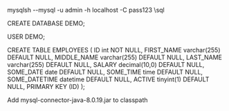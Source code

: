 mysqlsh --mysql -u admin -h localhost -C 
pass123
\sql

CREATE DATABASE DEMO;

USER DEMO;

CREATE TABLE EMPLOYEES (
  ID int NOT NULL,
  FIRST_NAME varchar(255) DEFAULT NULL,
  MIDDLE_NAME varchar(255) DEFAULT NULL,
  LAST_NAME varchar(255) DEFAULT NULL,
  SALARY decimal(10,0) DEFAULT NULL,
  SOME_DATE date DEFAULT NULL,
  SOME_TIME time DEFAULT NULL,
  SOME_DATETIME datetime DEFAULT NULL,
  ACTIVE tinyint(1) DEFAULT NULL,
  PRIMARY KEY (ID)
);

Add mysql-connector-java-8.0.19.jar to classpath